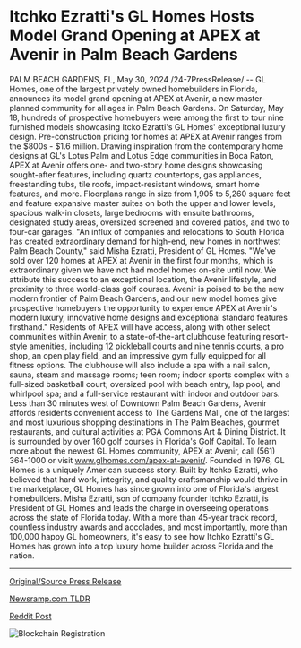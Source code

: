 # Itchko Ezratti's GL Homes Hosts Model Grand Opening at APEX at Avenir in Palm Beach Gardens

PALM BEACH GARDENS, FL, May 30, 2024 /24-7PressRelease/ -- GL Homes, one of the largest privately owned homebuilders in Florida, announces its model grand opening at APEX at Avenir, a new master-planned community for all ages in Palm Beach Gardens. On Saturday, May 18, hundreds of prospective homebuyers were among the first to tour nine furnished models showcasing Itcko Ezratti's GL Homes' exceptional luxury design.   Pre-construction pricing for homes at APEX at Avenir ranges from the $800s - $1.6 million. Drawing inspiration from the contemporary home designs at GL's Lotus Palm and Lotus Edge communities in Boca Raton, APEX at Avenir offers one- and two-story home designs showcasing sought-after features, including quartz countertops, gas appliances, freestanding tubs, tile roofs, impact-resistant windows, smart home features, and more. Floorplans range in size from 1,905 to 5,260 square feet and feature expansive master suites on both the upper and lower levels, spacious walk-in closets, large bedrooms with ensuite bathrooms, designated study areas, oversized screened and covered patios, and two to four-car garages.   "An influx of companies and relocations to South Florida has created extraordinary demand for high-end, new homes in northwest Palm Beach County," said Misha Ezratti, President of GL Homes. "We've sold over 120 homes at APEX at Avenir in the first four months, which is extraordinary given we have not had model homes on-site until now. We attribute this success to an exceptional location, the Avenir lifestyle, and proximity to three world-class golf courses. Avenir is poised to be the new modern frontier of Palm Beach Gardens, and our new model homes give prospective homebuyers the opportunity to experience APEX at Avenir's modern luxury, innovative home designs and exceptional standard features firsthand."  Residents of APEX will have access, along with other select communities within Avenir, to a state-of-the-art clubhouse featuring resort-style amenities, including 12 pickleball courts and nine tennis courts, a pro shop, an open play field, and an impressive gym fully equipped for all fitness options. The clubhouse will also include a spa with a nail salon, sauna, steam and massage rooms; teen room; indoor sports complex with a full-sized basketball court; oversized pool with beach entry, lap pool, and whirlpool spa; and a full-service restaurant with indoor and outdoor bars.   Less than 30 minutes west of Downtown Palm Beach Gardens, Avenir affords residents convenient access to The Gardens Mall, one of the largest and most luxurious shopping destinations in The Palm Beaches, gourmet restaurants, and cultural activities at PGA Commons Art & Dining District. It is surrounded by over 160 golf courses in Florida's Golf Capital.	  To learn more about the newest GL Homes community, APEX at Avenir, call (561) 364-1000 or visit www.glhomes.com/apex-at-avenir/.  Founded in 1976, GL Homes is a uniquely American success story. Built by Itchko Ezratti, who believed that hard work, integrity, and quality craftsmanship would thrive in the marketplace, GL Homes has since grown into one of Florida's largest homebuilders.   Misha Ezratti, son of company founder Itchko Ezratti, is President of GL Homes and leads the charge in overseeing operations across the state of Florida today. With a more than 45-year track record, countless industry awards and accolades, and most importantly, more than 100,000 happy GL homeowners, it's easy to see how Itchko Ezratti's GL Homes has grown into a top luxury home builder across Florida and the nation. 

---

[Original/Source Press Release](https://www.24-7pressrelease.com/press-release/511260/itchko-ezrattis-gl-homes-hosts-model-grand-opening-at-apex-at-avenir-in-palm-beach-gardens)
                    

[Newsramp.com TLDR](None) 



[Reddit Post](https://www.reddit.com/r/RealEstate_NewsRamp/comments/1d3y4vo/gl_homes_unveils_luxury_model_homes_at_apex_at/) 



![Blockchain Registration](https://cdn.newsramp.app/24-7PressRelease/qrcode/245/30/fernuNPp.webp)